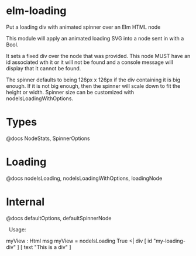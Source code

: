 # elm-loading
Put a loading div with animated spinner over an Elm HTML node

This module will apply an animated loading SVG into a node sent in with a Bool.

It sets a fixed div over the node that was provided. This node MUST have an id associated
wth it or it will not be found and a console message will display that it cannot be found.

The spinner defaults to being 126px x 126px if the div containing it is big enough.
If it is not big enough, then the spinner will scale down to fit the height or width.
Spinner size can be customized with nodeIsLoadingWithOptions.

# Types
@docs NodeStats, SpinnerOptions

# Loading
@docs nodeIsLoading, nodeIsLoadingWithOptions, loadingNode

# Internal
@docs defaultOptions, defaultSpinnerNode


  Usage:  
  
  myView : Html msg
  myView =
    nodeIsLoading True
      <| div [ id "my-loading-div" ] [ text "This is a div" ]

